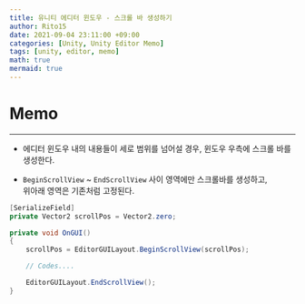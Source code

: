 ```yaml
---
title: 유니티 에디터 윈도우 - 스크롤 바 생성하기
author: Rito15
date: 2021-09-04 23:11:00 +09:00
categories: [Unity, Unity Editor Memo]
tags: [unity, editor, memo]
math: true
mermaid: true
---
```


# Memo
---

- 에디터 윈도우 내의 내용들이 세로 범위를 넘어설 경우, 윈도우 우측에 스크롤 바를 생성한다.

- `BeginScrollView` ~ `EndScrollView` 사이 영역에만 스크롤바를 생성하고,<br>
  위아래 영역은 기존처럼 고정된다.

```cs
[SerializeField]
private Vector2 scrollPos = Vector2.zero;

private void OnGUI()
{
    scrollPos = EditorGUILayout.BeginScrollView(scrollPos);

    // Codes....

    EditorGUILayout.EndScrollView();
}
```


